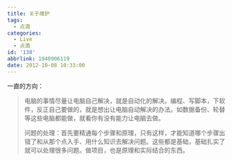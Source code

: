 ```yaml
---
title: 关于维护
tags:
  - 点滴
categories:
  - Live
  - 点滴
id: '138'
abbrlink: 1940906119
date: 2012-10-08 10:33:00
---
```


一直的方向：  

> 电脑的事情尽量让电脑自己解决，就是自动化的解决。编程、写脚本，下软件，反正自己要做的，就是想出让电脑自动解决的办法。如数据备份、轮替等这些电脑都能做，就看你有没有能力让电脑去做。  
>   
> 问题的处理：首先要精通每个步骤和原理，只有这样，才能知道哪个步骤出错了和从那个点入手、用什么知识去解决问题。这些都是基础，基础扎实了就可以处理很多问题。做项目，也是原理和实际结合的东西。